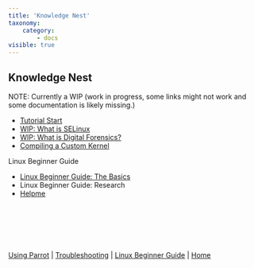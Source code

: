 ```yaml
---
title: 'Knowledge Nest'
taxonomy:
    category:
        - docs
visible: true
---
```


## Knowledge Nest

NOTE: Currently a WIP (work in progress, some links might not work and some documentation is likely missing.)

- [Tutorial Start](tutorial-start.md)
- [WIP: What is SELinux](selinux.md)
- [WIP: What is Digital Forensics?](forensics.md)
- [Compiling a Custom Kernel](compile-custom-k.md)

Linux Beginner Guide
- [Linux Beginner Guide: The Basics](lbg-basics.md)
- Linux Beginner Guide: Research
- [Helpme](helpme.md)

&nbsp;

&nbsp;

&nbsp;

[Using Parrot](https://www.parrotsec.org/docs/info/start/) | [Troubleshooting](https://www.parrotsec.org/docs/trbl/start/) | [Linux Beginner Guide](https://www.parrotsec.org/docs/library/lbg-basics/) | [Home](https://www.parrotsec.org/docs/)

